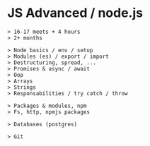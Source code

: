 # JS **Advanced / node.js**

    > 16-17 meets + 4 hours
    > 2+ months

    > Node basics / env / setup
    > Modules (es) / export / import
    > Destructuring, spread, ...
    > Promises & async / await
    > Oop
    > Arrays
    > Strings
    > Responsabilities / try catch / throw

    > Packages & modules, npm
    > Fs, http, npmjs packages

    > Databases (postgres)

    > Git

